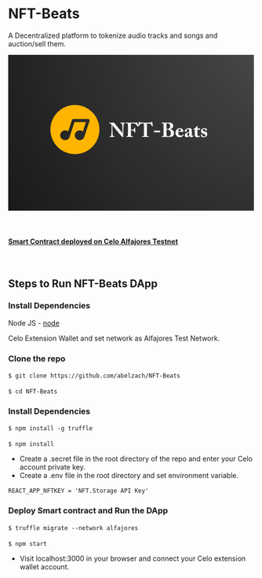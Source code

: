 # NFT-Beats
A Decentralized platform to tokenize audio tracks and songs and auction/sell them.

![logo](/src/logo.png?raw=true)

<br/>

#### [Smart Contract deployed on Celo Alfajores Testnet](https://alfajores-blockscout.celo-testnet.org/address/0x33d5C607a561a40756590b4a11dCC7fBfF235018)

<br/>

## Steps to Run NFT-Beats DApp

### Install Dependencies

Node JS - [node](https://nodejs.org/en/download/)

Celo Extension Wallet and set network as Alfajores Test Network.

### Clone the repo

```
$ git clone https://github.com/abelzach/NFT-Beats

$ cd NFT-Beats
```

### Install Dependencies

```
$ npm install -g truffle

$ npm install
```

- Create a .secret file in the root directory of the repo and enter your Celo account private key.
- Create a .env file in the root directory and set environment variable.

```
REACT_APP_NFTKEY = 'NFT.Storage API Key'
```

### Deploy Smart contract and Run the DApp

```
$ truffle migrate --network alfajores

$ npm start
```

- Visit localhost:3000 in your browser and connect your Celo extension wallet account.
